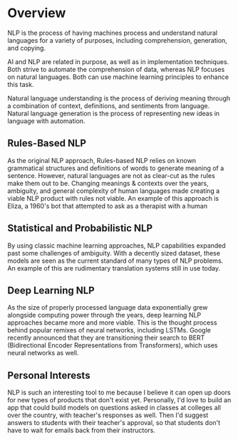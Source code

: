 # Overview
NLP is the process of having machines process and understand natural languages for a variety of purposes, including comprehension, generation, and copying. 

AI and NLP are related in purpose, as well as in implementation techniques. Both strive to automate the comprehension of data, whereas NLP focuses on natural languages. Both can use machine learning principles to enhance this task.

Natural language understanding is the process of deriving meaning through a combination of context, definitions, and sentiments from language. Natural language generation is the process of representing new ideas in language with automation.

## Rules-Based NLP
As the original NLP approach, Rules-based NLP relies on known grammatical structures and definitions of words to generate meaning of a sentence.
However, natural languages are not as clear-cut as the rules make them out to be. Changing meanings & contexts over the years, ambiguity, and general complexity of human languages made creating a viable NLP product with rules not viable.
An example of this approach is Eliza, a 1960's bot that attempted to ask as a therapist with a human 

## Statistical and Probabilistic NLP
By using classic machine learning approaches, NLP capabilities expanded past some challenges of ambiguity.
With a decently sized dataset, these models are seen as the current standard of many types of NLP problems.
An example of this are rudimentary translation systems still in use today.

## Deep Learning NLP
As the size of properly processed language data exponentially grew alongside computing power through the years, deep learning NLP approaches became more and more viable.
This is the thought process behind popular remixes of neural networks, including LSTMs.
Google recently announced that they are transitioning their search to BERT (Bidirectional Encoder Representations from Transformers), which uses neural networks as well.

## Personal Interests
NLP is such an interesting tool to me because I believe it can open up doors for new types of products that don't exist yet.
Personally, I'd love to build an app that could build models on questions asked in classes at colleges all over the country, with teacher's responses as well.
Then I'd suggest answers to students with their teacher's approval, so that students don't have to wait for emails back from their instructors.